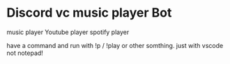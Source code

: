 # Discord vc music player Bot

music player
Youtube player
spotify player

have a command and run with !p / !play or other somthing.
just with vscode not notepad!

